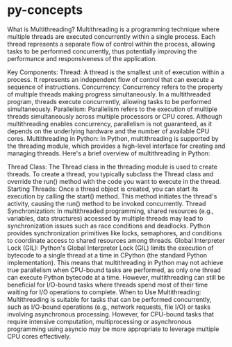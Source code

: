 # py-concepts

What is Multithreading?
Multithreading is a programming technique where multiple threads are executed concurrently within a single process. Each thread represents a separate flow of control within the process, allowing tasks to be performed concurrently, thus potentially improving the performance and responsiveness of the application.

Key Components:
Thread: A thread is the smallest unit of execution within a process. It represents an independent flow of control that can execute a sequence of instructions.
Concurrency: Concurrency refers to the property of multiple threads making progress simultaneously. In a multithreaded program, threads execute concurrently, allowing tasks to be performed simultaneously.
Parallelism: Parallelism refers to the execution of multiple threads simultaneously across multiple processors or CPU cores. Although multithreading enables concurrency, parallelism is not guaranteed, as it depends on the underlying hardware and the number of available CPU cores.
Multithreading in Python:
In Python, multithreading is supported by the threading module, which provides a high-level interface for creating and managing threads. Here's a brief overview of multithreading in Python:

Thread Class: The Thread class in the threading module is used to create threads. To create a thread, you typically subclass the Thread class and override the run() method with the code you want to execute in the thread.
Starting Threads: Once a thread object is created, you can start its execution by calling the start() method. This method initiates the thread's activity, causing the run() method to be invoked concurrently.
Thread Synchronization: In multithreaded programming, shared resources (e.g., variables, data structures) accessed by multiple threads may lead to synchronization issues such as race conditions and deadlocks. Python provides synchronization primitives like locks, semaphores, and conditions to coordinate access to shared resources among threads.
Global Interpreter Lock (GIL): Python's Global Interpreter Lock (GIL) limits the execution of bytecode to a single thread at a time in CPython (the standard Python implementation). This means that multithreading in Python may not achieve true parallelism when CPU-bound tasks are performed, as only one thread can execute Python bytecode at a time. However, multithreading can still be beneficial for I/O-bound tasks where threads spend most of their time waiting for I/O operations to complete.
When to Use Multithreading:
Multithreading is suitable for tasks that can be performed concurrently, such as I/O-bound operations (e.g., network requests, file I/O) or tasks involving asynchronous processing. However, for CPU-bound tasks that require intensive computation, multiprocessing or asynchronous programming using asyncio may be more appropriate to leverage multiple CPU cores effectively.